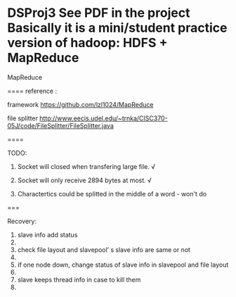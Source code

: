 DSProj3
See PDF in the project
Basically it is a mini/student practice version of hadoop: HDFS + MapReduce
=======

MapReduce


====
reference : 

framework
https://github.com/lzl1024/MapReduce

file splitter
http://www.eecis.udel.edu/~trnka/CISC370-05J/code/FileSplitter/FileSplitter.java


====

TODO:

1. Socket will closed when transfering large file. √

2. Socket will only receive 2894 bytes at most. √

3. Charactertics could be splitted in the middle of a word - won't do

===

Recovery:

1. slave info add status
2. 
2. check file layout and slavepool’ s slave info are same or not
3. 
3. if one node down, change status of slave info in slavepool and file layout
4. 
4. slave keeps thread info in case to kill them
5. 
